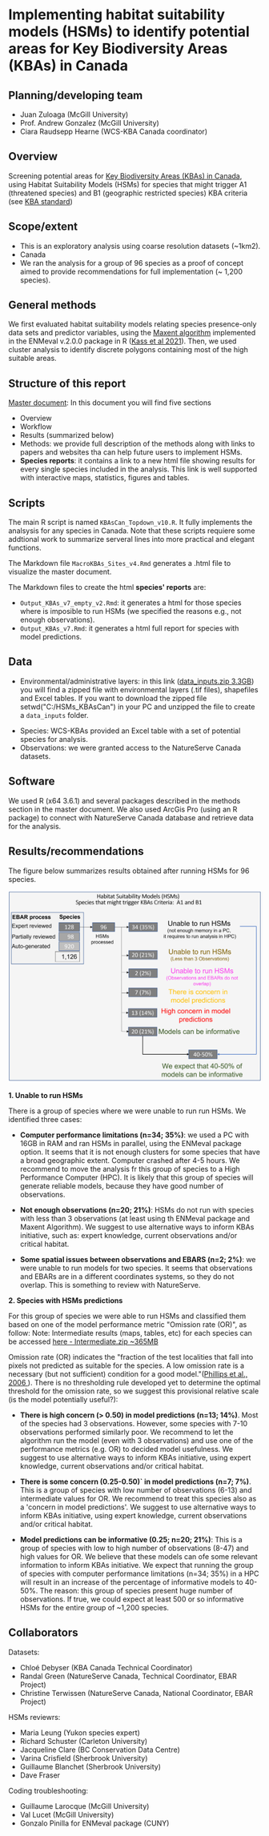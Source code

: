 # Implementing habitat suitability models (HSMs) to identify potential areas for Key Biodiversity Areas (KBAs) in Canada

## Planning/developing team
+ Juan Zuloaga (McGill University)
+ Prof. Andrew Gonzalez (McGill University)
+ Ciara Raudsepp Hearne (WCS-KBA Canada coordinator)

## Overview
Screening potential areas for <a href="http://www.kbacanada.org/" target="_blank">Key Biodiversity Areas (KBAs) in Canada</a>, using Habitat Suitability Models (HSMs) for species that might trigger A1 (threatened species) and B1 (geographic restricted species) KBA criteria  (see <a href="https://portals.iucn.org/library/node/46259" target="_blank">KBA standard</a>)

## Scope/extent
- This is an exploratory analysis using coarse resolution datasets (~1km2).
- Canada
- We ran the analysis for a group of 96 species as a proof of concept aimed to provide recommendations for full implementation (~ 1,200 species). 

## General methods
We first evaluated habitat suitability models relating species presence-only data sets and predictor variables, using the  <a href="https://www.sciencedirect.com/science/article/pii/S030438000500267X" target="_blank">Maxent algorithm</a> implemented in the  ENMeval v.2.0.0 package in R (<a href="https://besjournals.onlinelibrary.wiley.com/doi/full/10.1111/2041-210X.13628?campaign=woletoc" target="_blank">Kass et al 2021</a>). Then, we used cluster analysis to identify discrete polygons containing most of the high suitable areas.

## Structure of this report
<a href="https://quebio.ca/kba/MAcro_KBAs_HSMs_Sites_Canada.html" target="_blank">Master document</a>: In this document you will find five sections
- Overview
- Workflow
- Results (summarized below)
- Methods: we provide full description of the methods along with links to papers and websites tha can help future users to implement HSMs.
- **Species reports**: it contains a link to a new html file showing results for every single species included in the analysis. This link is well supported with interactive maps, statistics, figures and tables.  

## Scripts
The main R script is named `KBAsCan_Topdown_v10.R`.  It fully implements the analsysis for any species in Canada. Note that these scripts requiere some addtional work to summarize serveral lines into more practical and elegant functions.

The Markdown file `MacroKBAs_Sites_v4.Rmd` generates a .html file to visualize the master document.

The Markdown files to create the html **species' reports** are:
- `Output_KBAs_v7_empty_v2.Rmd`: it generates a html for those species where is imposible to run HSMs (we specified the reasons e.g., not enough observations).
- `Output_KBAs_v7.Rmd`: it generates a html full report for species with model predictions.

## Data

+ Environmental/administrative layers: in this link (<a href="https://object-arbutus.cloud.computecanada.ca/KBACAN/data_inputs.zip" target="_blank">data_inputs.zip 3.3GB</a>) you will find a zipped file with environmental layers (.tif files), shapefiles and Excel tables. If you want to download the zipped file setwd("C:/HSMs_KBAsCan") in your PC and unzipped the file to create a `data_inputs` folder.
- Species: WCS-KBAs provided an Excel table with a set of potential species for analysis.
- Observations: we were granted access to the NatureServe Canada datasets.

## Software
We used  R (x64 3.6.1) and several packages described in the methods section in the master document.
We also used ArcGis Pro (using an R package) to connect with NatureServe Canada database and retrieve data for the analysis.

## Results/recommendations
The figure below summarizes results obtained after running HSMs for 96 species. 

![](./summary_HSMs_KBAs.png)

**1. Unable to run HSMs**

There is a group of species where we were unable to run run HSMs.  We identified three cases:

+ **Computer performance limitations (n=34; 35%)**: we used a PC with 16GB in RAM and ran  HSMs in parallel, using the ENMeval package option. It seems that it is not enough clusters for some species that have a broad geographic extent. Computer crashed after 4-5 hours.  We recommend to move the analysis fr this group of species to a High Performance Computer (HPC). It is likely that this group of species will generate reliable models, because they have good number of observations.

+ **Not enough observations (n=20; 21%)**: HSMs do not run with species with less than 3 observations (at least using th ENMeval package and Maxent Algorithm). We suggest to use alternative ways to inform KBAs initiative, such as: expert knowledge, current observations and/or critical habitat.

+ **Some spatial issues between observations and EBARS (n=2; 2%)**: we were unable to run models for two species. It seems that observations and EBARs are in a different coordinates systems, so they do not overlap. This is something to review with NatureServe.


**2. Species with HSMs predictions**

For this group of species we were able to run HSMs and classified them based on one of the model performance metric "Omission rate (OR)", as follow:
Note: Intermediate results (maps, tables, etc) for each species can be accessed <a href="https://object-arbutus.cloud.computecanada.ca/KBACAN/Intermediate.zip" target="_blank">here - Intermediate.zip  ~365MB</a>

Omission rate (OR) indicates the "fraction of the test localities that fall into pixels not predicted as suitable for the species. A low omission rate is a necessary (but not sufficient) condition for a good model."(<a href="https://www.sciencedirect.com/science/article/abs/pii/S030438000500267X" target="_blank">Phillips et al., 2006 </a>). There is no thresholding rule developed yet to determine the optimal threshold for the omission rate, so we suggest this provisional relative scale (is the model potentially useful?): 

+  **There is high concern (> 0.50) in model predictions (n=13; 14%)**. Most of the species had 3 observations. However, some species with 7-10 observations performed similarly poor. We recommend to let the algorithm run the model (even with 3 observations) and use one of the performance metrics (e.g. OR) to decided model usefulness. We suggest to use alternative ways to inform KBAs initiative, using expert knowledge, current observations and/or critical habitat.


+  **There is some concern (0.25-0.50)` in model predictions (n=7; 7%)**.  This is a group of species with low number of observations (6-13) and intermediate values for OR.  We recommend to treat this species also as a 'concern in model predictions'. We suggest to use alternative ways to inform KBAs initiative, using expert knowledge, current observations and/or critical habitat.


+  **Model predictions can be informative (0.25; n=20; 21%)**: This is a group of species with low to high number of observations (8-47) and high values for OR.  We believe that these models can ofe some relevant information to inform KBAs initiative. We expect that running the group of species with computer performance limitations (n=34; 35%) in a HPC will result in an increase of the percentage of informative models to 40-50%.  The reason: this group of species present huge number of observations. If true, we could expect at least 500 or so informative HSMs for the entire group of ~1,200 species.

## Collaborators

Datasets:
+ Chloé Debyser (KBA Canada Technical Coordinator)
+ Randal Green (NatureServe Canada, Technical Coordinator, EBAR Project)
+ Christine Terwissen (NatureServe Canada, National Coordinator, EBAR Project)

HSMs reviewrs:
+ Maria Leung (Yukon species expert)
+ Richard Schuster (Carleton University)
+ Jacqueline Clare (BC Conservation Data Centre)
+ Varina Crisfield (Sherbrook University)
+ Guillaume Blanchet (Sherbrook University)
+ Dave Fraser 

Coding troubleshooting:
+ Guillaume Larocque (McGill University)
+ Val Lucet (McGill University)
+ Gonzalo Pinilla for ENMeval package (CUNY)
